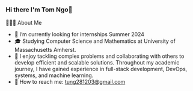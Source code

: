 ### Hi there I'm Tom Ngo👋


👨🏻‍💻  About Me

- 🤔   I’m currently looking for internships Summer 2024
- 🎓   Studying Computer Science and Mathematics at University of Massachusetts Amherst.
- 💼   I enjoy tackling complex problems and collaborating with others to develop efficient and scalable solutions. Throughout my academic journey, I have gained   experience in full-stack development, DevOps, systems, and machine learning.
- 🌱   How to reach me: tung281203@gmail.com



